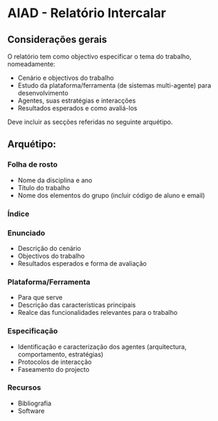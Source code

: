 # AIAD - Relatório Intercalar

## Considerações gerais

O relatório tem como objectivo especificar o tema do trabalho, nomeadamente:

* Cenário e objectivos do trabalho
* Estudo da plataforma/ferramenta (de sistemas multi-agente) para desenvolvimento
* Agentes, suas estratégias e interacções
* Resultados esperados e como avaliá-los

Deve incluir as secções referidas no seguinte arquétipo.

## Arquétipo:

### Folha de rosto

* Nome da disciplina e ano
* Título do trabalho
* Nome dos elementos do grupo (incluir código de aluno e email)

### Índice

### Enunciado

* Descrição do cenário
* Objectivos do trabalho
* Resultados esperados e forma de avaliação

### Plataforma/Ferramenta

* Para que serve
* Descrição das características principais
* Realce das funcionalidades relevantes para o trabalho

### Especificação

* Identificação e caracterização dos agentes (arquitectura, comportamento, estratégias)
* Protocolos de interacção
* Faseamento do projecto

### Recursos

* Bibliografia
* Software